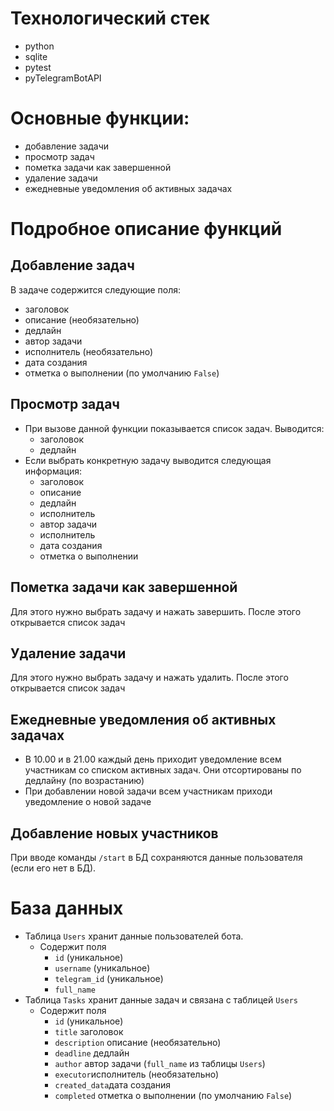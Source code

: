 # Технологический стек
- python
- sqlite
- pytest
- pyTelegramBotAPI

# Основные функции:
- добавление задачи
- просмотр задач
- пометка задачи как завершенной
- удаление задачи
- ежедневные уведомления об активных задачах

# Подробное описание функций
## Добавление задач
В задаче содержится следующие поля:
  - заголовок
  - описание (необязательно)
  - дедлайн
  - автор задачи
  - исполнитель (необязательно)
  - дата создания
  - отметка о выполнении (по умолчанию `False`)
## Просмотр задач
- При вызове данной функции показывается список задач. Выводится:
  - заголовок
  - дедлайн
- Если выбрать конкретную задачу выводится следующая информация:
  - заголовок
  - описание
  - дедлайн
  - исполнитель
  - автор задачи
  - исполнитель
  - дата создания
  - отметка о выполнении
## Пометка задачи как завершенной
Для этого нужно выбрать задачу и нажать завершить. После этого открывается список задач
## Удаление задачи
Для этого нужно выбрать задачу и нажать удалить. После этого открывается список задач
## Ежедневные уведомления об активных задачах
- В 10.00 и в 21.00 каждый день приходит уведомление всем участникам со списком активных задач. Они отсортированы по дедлайну (по возрастанию)
- При добавлении новой задачи всем участникам приходи уведомление о новой задаче
## Добавление новых участников
При вводе команды `/start` в БД сохраняются данные пользователя (если его нет в БД).
# База данных
- Таблица `Users` хранит данные пользователей бота.
  - Содержит поля
    - `id` (уникальное)
    - `username` (уникальное)
    - `telegram_id` (уникальное)
    - `full_name`
- Таблица `Tasks` хранит данные задач и связана с таблицей `Users`
  - Содержит поля
    - `id` (уникальное)
    - `title` заголовок
    - `description` описание (необязательно)
    - `deadline` дедлайн
    - `author` автор задачи (`full_name` из таблицы `Users`)
    - `executor`исполнитель (необязательно)
    - `created_data`дата создания
    - `completed` отметка о выполнении (по умолчанию `False`)
